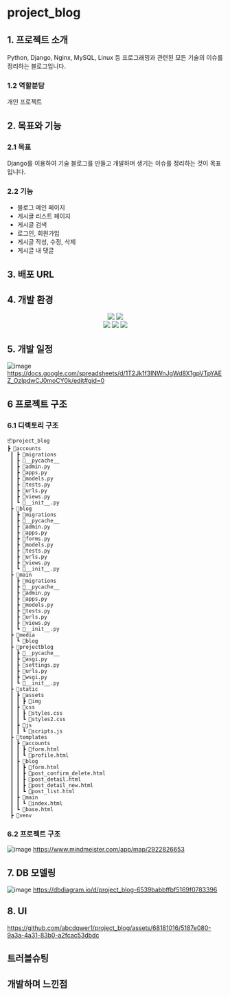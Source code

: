 # project_blog

## 1. 프로젝트 소개
Python, Django, Nginx, MySQL, Linux 등 프로그래밍과 관련된 모든 기술의 이슈를 정리하는 블로그입니다.

### 1.2 역할분담
개인 프로젝트

## 2. 목표와 기능
### 2.1 목표
Django를 이용하여 기술 블로그를 만들고 개발하며 생기는 이슈를 정리하는 것이 목표입니다.

### 2.2 기능
- 블로그 메인 페이지
- 게시글 리스트 페이지
- 게시글 검색
- 로그인, 회원가입  
- 게시글 작성, 수정, 삭제
- 게시글 내 댓글

## 3. 배포 URL

## 4. 개발 환경
<div align=center>
<img src="https://img.shields.io/badge/python-3776AB?style=for-the-badge&logo=python&logoColor=white">
<img src="https://img.shields.io/badge/django-092E20?style=for-the-badge&logo=django&logoColor=white">
<br>
  
<img src="https://img.shields.io/badge/html5-E34F26?style=for-the-badge&logo=html5&logoColor=white"> 
<img src="https://img.shields.io/badge/css-1572B6?style=for-the-badge&logo=css3&logoColor=white">
<img src="https://img.shields.io/badge/bootstrap-7952B3?style=for-the-badge&logo=bootstrap&logoColor=white">
</div>

## 5. 개발 일정
![image](https://github.com/abcdqwer1/project_blog/assets/68181016/05180271-c294-451f-acc7-d67f6e35b92a)
https://docs.google.com/spreadsheets/d/1T2Jk1f3INWnJgWd8X1gpVTpYAEZ_OzIpdwCJ0moCY0k/edit#gid=0

## 6 프로젝트 구조
### 6.1 디렉토리 구조
```
📦project_blog
┣ 📂accounts
 ┃ ┣ 📂migrations
 ┃ ┣ 📂__pycache__
 ┃ ┣ 📜admin.py
 ┃ ┣ 📜apps.py
 ┃ ┣ 📜models.py
 ┃ ┣ 📜tests.py
 ┃ ┣ 📜urls.py
 ┃ ┣ 📜views.py
 ┃ ┗ 📜__init__.py
 ┣ 📂blog
 ┃ ┣ 📂migrations
 ┃ ┣ 📂__pycache__
 ┃ ┣ 📜admin.py
 ┃ ┣ 📜apps.py
 ┃ ┣ 📜forms.py
 ┃ ┣ 📜models.py
 ┃ ┣ 📜tests.py
 ┃ ┣ 📜urls.py
 ┃ ┣ 📜views.py
 ┃ ┗ 📜__init__.py
 ┣ 📂main
 ┃ ┣ 📂migrations
 ┃ ┣ 📂__pycache__
 ┃ ┣ 📜admin.py
 ┃ ┣ 📜apps.py
 ┃ ┣ 📜models.py
 ┃ ┣ 📜tests.py
 ┃ ┣ 📜urls.py
 ┃ ┣ 📜views.py
 ┃ ┗ 📜__init__.py
 ┣ 📂media
 ┃ ┗ 📂blog
 ┣ 📂projectblog
 ┃ ┣ 📂__pycache__
 ┃ ┣ 📜asgi.py
 ┃ ┣ 📜settings.py
 ┃ ┣ 📜urls.py
 ┃ ┣ 📜wsgi.py
 ┃ ┗ 📜__init__.py
 ┣ 📂static
 ┃ ┣ 📂assets
 ┃ ┃ ┣ 📂img
 ┃ ┣ 📂css
 ┃ ┃ ┣ 📜styles.css
 ┃ ┃ ┗ 📜styles2.css
 ┃ ┣ 📂js
 ┃ ┃ ┗ 📜scripts.js
 ┣ 📂templates
 ┃ ┣ 📂accounts
 ┃ ┃ ┣ 📜form.html
 ┃ ┃ ┗ 📜profile.html
 ┃ ┣ 📂blog
 ┃ ┃ ┣ 📜form.html
 ┃ ┃ ┣ 📜post_confirm_delete.html
 ┃ ┃ ┣ 📜post_detail.html
 ┃ ┃ ┣ 📜post_detail_new.html
 ┃ ┃ ┗ 📜post_list.html
 ┃ ┣ 📂main
 ┃ ┃ ┗ 📜index.html
 ┃ ┗ 📜base.html
 ┣ 📂venv
```
### 6.2 프로젝트 구조
![image](https://github.com/abcdqwer1/project_blog/assets/68181016/ef686a88-efb3-46ff-960d-f3f5bbfa5c06)
https://www.mindmeister.com/app/map/2922826653

## 7. DB 모델링
![image](https://github.com/abcdqwer1/project_blog/assets/68181016/6dc6d799-bad7-4a7f-a940-4eddc16ee3e4)
https://dbdiagram.io/d/project_blog-6539babbffbf5169f0783396

## 8. UI


https://github.com/abcdqwer1/project_blog/assets/68181016/5187e080-9a3a-4a31-83b0-a2fcac53dbdc



## 트러블슈팅

## 개발하며 느낀점
